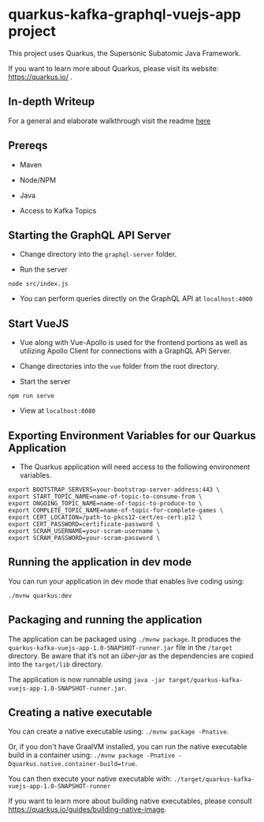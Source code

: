 # quarkus-kafka-graphql-vuejs-app project

This project uses Quarkus, the Supersonic Subatomic Java Framework.

If you want to learn more about Quarkus, please visit its website: https://quarkus.io/ .

## In-depth Writeup

For a general and elaborate walkthrough visit the readme [here](https://github.com/jackyng88/quarkus-streams-graphql-scenario/blob/master/index.mdx)

## Prereqs

- Maven

- Node/NPM

- Java

- Access to Kafka Topics

## Starting the GraphQL API Server

- Change directory into the `graphql-server` folder.

- Run the server

```shell
node src/index.js
```

- You can perform queries directly on the GraphQL API at `localhost:4000`

## Start VueJS

- Vue along with Vue-Apollo is used for the frontend portions as well as utilizing Apollo Client for connections with a GraphQL APi Server.

- Change directories into the `vue` folder from the root directory.

- Start the server

```shell
npm run serve
```

- View at `localhost:8080`

## Exporting Environment Variables for our Quarkus Application

- The Quarkus application will need access to the following environment variables.

```shell
export BOOTSTRAP_SERVERS=your-bootstrap-server-address:443 \
export START_TOPIC_NAME=name-of-topic-to-consume-from \
export ONGOING_TOPIC_NAME=name-of-topic-to-produce-to \
export COMPLETE_TOPIC_NAME=name-of-topic-for-complete-games \
export CERT_LOCATION=/path-to-pkcs12-cert/es-cert.p12 \
export CERT_PASSWORD=certificate-password \
export SCRAM_USERNAME=your-scram-username \
export SCRAM_PASSWORD=your-scram-password \
```

## Running the application in dev mode

You can run your application in dev mode that enables live coding using:
```
./mvnw quarkus:dev
```

## Packaging and running the application

The application can be packaged using `./mvnw package`.
It produces the `quarkus-kafka-vuejs-app-1.0-SNAPSHOT-runner.jar` file in the `/target` directory.
Be aware that it’s not an _über-jar_ as the dependencies are copied into the `target/lib` directory.

The application is now runnable using `java -jar target/quarkus-kafka-vuejs-app-1.0-SNAPSHOT-runner.jar`.

## Creating a native executable

You can create a native executable using: `./mvnw package -Pnative`.

Or, if you don't have GraalVM installed, you can run the native executable build in a container using: `./mvnw package -Pnative -Dquarkus.native.container-build=true`.

You can then execute your native executable with: `./target/quarkus-kafka-vuejs-app-1.0-SNAPSHOT-runner`

If you want to learn more about building native executables, please consult https://quarkus.io/guides/building-native-image.
